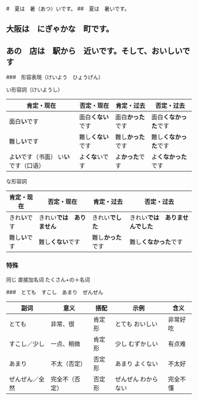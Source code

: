 #　夏は　暑（あつ）いです。
##　夏は　暑いです。
## 大阪は　にぎゃかな　町です。
## あの　店は　駅から　近いです。そして、おいしいです

###　形容表現（けいよう　ひょうげん）

い形容詞（けいようし）

| 肯定・现在 | 否定・现在 | 肯定・过去 | 否定・过去 |
|------------|------------|------------|--------------|
| 面白**い**です | 面白**くない**です | 面白**かった**です | 面白**くなかった**です |
| 難し**い**です | 難し**くない**です | 難し**かった**です | 難し**くなかった**です |
| よ**い**です（书面） い**い**です（口语）| よ**くな**いです | よ**かった**です | よ**くなかった**です |

な形容詞

| 肯定・现在 | 否定・现在 | 肯定・过去 | 否定・过去 |
|------------|------------|------------|--------------|
| きれ**い**です | きれい**では　ありません** | きれい**でした** | きれい**では　ありませんでした** |
| 難し**い**です | 難し**くない**です | 難し**かった**です | 難し**くなかった**です |


### 特殊

同じ 直接加名词
たくさん+の＋名词

###　とても　すこし　あまり　ぜんぜん

| 副词      | 意义      | 搭配  | 示例         | 含义   |
| ------- | ------- | --- | ---------- | ---- |
| とても     | 非常、很    | 肯定形 | とても おいしい   | 非常好吃 |
| すこし／少し  | 一点、稍微   | 肯定形 | 少し むずかしい   | 有点难  |
| あまり     | 不太（否定）  | 否定形 | あまり よくない   | 不太好  |
| ぜんぜん／全然 | 完全不（否定） | 否定形 | ぜんぜん わからない | 完全不懂 |

